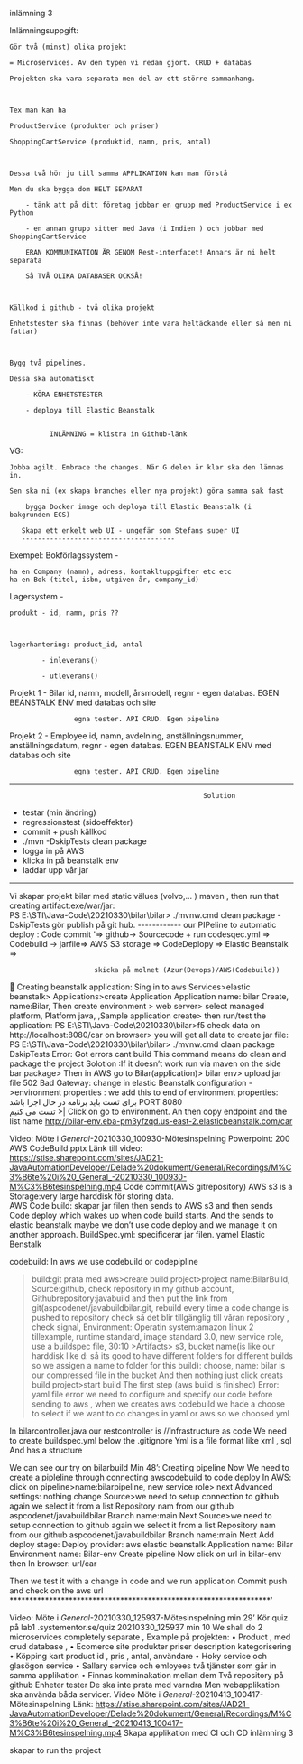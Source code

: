 inlämning 3

Inlämningsuppgift:

	Gör två (minst) olika projekt 

	= Microservices. Av den typen vi redan gjort. CRUD + databas

	Projekten ska vara separata men del av ett större sammanhang. 



	Tex man kan ha

	ProductService (produkter och priser)

	ShoppingCartService (produktid, namn, pris, antal)



	Dessa två hör ju till samma APPLIKATION kan man förstå

	Men du ska bygga dom HELT SEPARAT

		- tänk att på ditt företag jobbar en grupp med ProductService i ex Python

		- en annan grupp sitter med Java (i Indien ) och jobbar med ShoppingCartService

		ERAN KOMMUNIKATION ÄR GENOM Rest-interfacet! Annars är ni helt separata

		Så TVÅ OLIKA DATABASER OCKSÅ!



	Källkod i github - två olika projekt

	Enhetstester ska finnas (behöver inte vara heltäckande eller så men ni fattar)



	Bygg två pipelines. 			

	Dessa ska automatiskt

		- KÖRA ENHETSTESTER

		- deploya till Elastic Beanstalk


              INLÄMNING = klistra in Github-länk



VG:

	Jobba agilt. Embrace the changes. När G delen är klar ska den lämnas in. 

	Sen ska ni (ex skapa branches eller nya projekt) göra samma sak fast 

		bygga Docker image och deploya till Elastic Beanstalk (i bakgrunden ECS)

       Skapa ett enkelt web UI - ungefär som Stefans super UI
       --------------------------------------

Exempel:
Bokförlagssystem - 

	ha en Company (namn), adress, kontakltuppgifter etc etc
	ha en Bok (titel, isbn, utgiven år, company_id)

Lagersystem - 

	produkt - id, namn, pris ??



	lagerhantering: product_id, antal

			- inleverans()

			- utleverans()

Projekt 1 - Bilar id, namn, modell, årsmodell, regnr   - egen databas. EGEN BEANSTALK ENV med databas och site

                    egna tester. API CRUD. Egen pipeline

Projekt 2 - Employee id, namn, avdelning, anställningsnummer, anställningsdatum, regnr  - egen databas. EGEN BEANSTALK ENV med databas och site

                    egna tester. API CRUD. Egen pipeline

*************************************************************************************************************************
                                                    Solution
- testar (min ändring)
- regressionstest (sidoeffekter)
- commit + push källkod
- ./mvn -DskipTests clean package
- logga in på AWS
- klicka in på beanstalk env
- laddar upp vår jar
----------------------------------------------------------------------
Vi skapar projekt bilar med static välues (volvo,... )
maven , then run that 
creating artifact:exe/war/jar:  
PS E:\STI\Java-Code\20210330\bilar\bilar>   ./mvnw.cmd clean package -DskipTests
gör publish på git hub.
                         ------------
our PIPeline to automatic deploy : Code commit '=> github-> Sourcecode + run codesqec.yml => Codebuild -> jarfile=> AWS S3 storage => CodeDeplopy => Elastic Beanstalk =>

                         skicka på molnet (Azur(Devops)/AWS(Codebuild))
	Creating beanstalk application:
Sing in to aws
Services>elastic beanstalk> Applications>create Application
Application name: bilar
Create, name:Bilar, 
Then create environment > web server> select managed platform, Platform java, ,Sample application
create>
then run/test the application:
PS E:\STI\Java-Code\20210330\bilar>f5
check data on http://localhost:8080/car on browser>  you will get all data 
to create jar file:
PS E:\STI\Java-Code\20210330\bilar\bilar> ./mvnw.cmd claan package DskipTests
Error: Got errors cant build
This command means do clean and package the project 
Solotion :If it doesn’t work run via maven on the side bar package>
Then in AWS go to Bilar(application)> bilar env> upload jar file
502 Bad Gateway:
change  in elastic Beanstalk   configuration ->environment properties : 
we add this to end of environment properties:
برای تست باید برنامه در حال اجرا باشد
PORT    8080  
تست می کنیم >|
Click on go to environment. An then copy endpoint and the list name
http://bilar-env.eba-pm3yfzqd.us-east-2.elasticbeanstalk.com/car

Video: Möte i _General_-20210330_100930-Mötesinspelning
Powerpoint: 200 AWS CodeBuild.pptx
Länk till video:  https://stise.sharepoint.com/sites/JAD21-JavaAutomationDeveloper/Delade%20dokument/General/Recordings/M%C3%B6te%20i%20_General_-20210330_100930-M%C3%B6tesinspelning.mp4
Code commit(AWS gitrepository)
AWS s3 is a Storage:very large harddisk för storing data.  
AWS Code build: skapar jar filen then sends to AWS s3 and then sends Code deploy which wakes up when code build starts. And the sends to elastic beanstalk maybe we don’t use code deploy and we manage it on another approach. 
BuildSpec.yml: specificerar jar filen.  yamel
Elastic Benstalk

codebuild:
In aws we use codebuild or codepipline
>build:git prata med aws>create build project>project name:BilarBuild, Source:github, check  repository in my github account, Githubrepository:javabuild and then put the link from git(aspcodenet/javabuildbilar.git, rebuild every time a code change is pushed to repository check så det blir tillgänglig till våran repository , check signal, 
Environment:
Operatin system:amazon linux 2 tillexample, runtime
 standard, image standard 3.0, new service role, use a buildspec file,
30:10 >Artifacts> s3, bucket name(is like our harddisk like d: så its good to have different folders for different builds so we assigen a name to folder for this build): choose, name: bilar is our compressed file in the bucket 
And then nothing just click creats build project>start build
The first step (aws build is finished)
Error: yaml file error   we need to configure and specify our code before sending to aws , when we creates aws codebuild we hade a choose to select if we want to co changes in  yaml  or aws so we choosed yml

In bilarcontroller.java our restcontroller is //infrastructure as code
We need to create buildspec.yml below the .gitignore
Yml is a file format like xml , sql 
And has a structure

We can see our try on bilarbuild
Min 48’: Creating pipeline
 Now We need to create a pipleline through connecting awscodebuild to code deploy
In AWS: click on pipeline>name:bilarpipeline, new service role> next
Advanced settings: nothing change
Source>we need to setup connection to github again we select it from a list
Repository nam from our github        aspcodenet/javabuildbilar
Branch name:main
Next
Source>we need to setup connection to github again we select it from a list
Repository nam from our github        aspcodenet/javabuildbilar
Branch name:main
Next
Add deploy stage:
Deploy provider: aws elastic beanstalk
Application name: Bilar
Environment name: Bilar-env
Create pipeline
Now click on url in bilar-env  then In browser: 
url/car
 

Then we test it with a change in code and we run application 
Commit push and check on the aws url
******************************************************************’


Video: Möte i _General_-20210330_125937-Mötesinspelning  min 29’
Kör quiz på lab1 .systementor.se/quiz
20210330_125937   min 10
We shall do 2 microservices completely separate , 
Example på projekten:
•	Product , med crud database , 
•	Ecomerce site produkter priser description kategorisering
•	Köpping kart product id , pris , antal, användare 
•	Hoky service och glasögon service
•	Sallary service och emloyees  två tjänster som går in samma applikation 
•	Finnas komminakation mellan dem
Två repository på github
Enheter tester
De ska inte prata med varndra
Men webapplikation ska använda båda servicer. 
Video Möte i _General_-20210413_100417-Mötesinspelning
Länk: https://stise.sharepoint.com/sites/JAD21-JavaAutomationDeveloper/Delade%20dokument/General/Recordings/M%C3%B6te%20i%20_General_-20210413_100417-M%C3%B6tesinspelning.mp4
Skapa applikation med CI och CD inlämning 3




skapar 
to run the project 